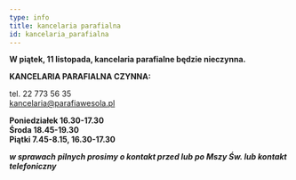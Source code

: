 ```yaml
---
type: info
title: kancelaria parafialna
id: kancelaria_parafialna
---
```

**W piątek, 11 listopada, kancelaria parafialne będzie nieczynna.**

**KANCELARIA PARAFIALNA CZYNNA:**

tel. 22 773 56 35\
kancelaria@parafiawesola.pl

**Poniedziałek 16.30-17.30**\
**Środa 18.45-19.30**\
**Piątki 7.45-8.15, 16.30-17.30**

***w sprawach pilnych prosimy o kontakt przed lub po Mszy Św. lub kontakt telefoniczny***